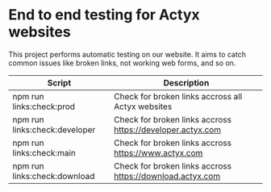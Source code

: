 
# End to end testing for Actyx websites

This project performs automatic testing on our website. It aims to catch common issues like broken links, not working web forms, and so on.

| Script                        | Description                                                |
|-------------------------------|------------------------------------------------------------|
| npm run links:check:prod      | Check for broken links accross all Actyx websites          |
| npm run links:check:developer | Check for broken links accross https://developer.actyx.com |
| npm run links:check:main      | Check for broken links accross https://www.actyx.com       |
| npm run links:check:download  | Check for broken links accross https://download.actyx.com  |